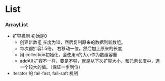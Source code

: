 # List

### ArrayList

* 扩容机制 初始是0
  * 创建新数组 长度为10，然后复制原来的数据到新数组。
  * 每次都扩容1.5倍， 右移动一位，然后加上原来的长度
  * 用 collection初始化，会使用c的大小作为数组容量
  * addAll 扩容不一样，要是不够，就是从下次扩容大小，和元素长度中，选一个较大的值。（保证一步到位）
* Iterator 的 fail-fast, fail-saft 机制

